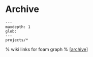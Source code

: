 # Archive

```{toctree}
---
maxdepth: 1
glob:
---
projects/*
```
% wiki links for foam graph
% [[archive]]

[//begin]: # "Autogenerated link references for markdown compatibility"
[archive]: archive.md "Archive"
[//end]: # "Autogenerated link references"